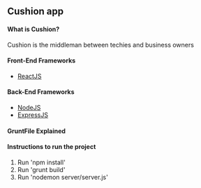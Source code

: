 ## Cushion app

#### What is Cushion?

Cushion is the middleman between techies and business owners

#### Front-End Frameworks

* [ReactJS](https://facebook.github.io/react/)


#### Back-End Frameworks

* [NodeJS](https://nodejs.org/)
* [ExpressJS](https://nodejs.org/)

#### GruntFile Explained


#### Instructions to run the project

1. Run 'npm install'
2. Run 'grunt build'
3. Run 'nodemon server/server.js'


